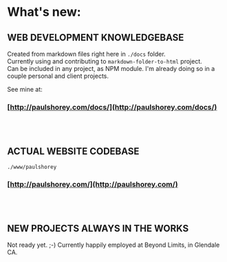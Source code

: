 # What's new:      
      
## WEB DEVELOPMENT KNOWLEDGEBASE      
Created from markdown files right here in `./docs` folder.      
Currently using and contributing to `markdown-folder-to-html` project.      
Can be included in any project, as NPM module. I'm already doing so in a couple personal and client projects.      
      
See mine at:      
### [http://paulshorey.com/docs/](http://paulshorey.com/docs/)      
<br /><br />      
      
      
## ACTUAL WEBSITE CODEBASE      
```      
./www/paulshorey      
```      
### [http://paulshorey.com/](http://paulshorey.com/)      
<br /><br />      
      
## NEW PROJECTS ALWAYS IN THE WORKS      
Not ready yet. ;-) Currently happily employed at Beyond Limits, in Glendale CA.      
      
